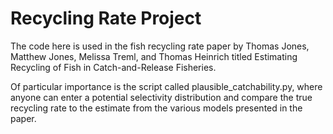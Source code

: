 # Recycling Rate Project

The code here is used in the fish recycling rate paper by Thomas Jones, Matthew Jones, Melissa Treml, and Thomas Heinrich titled Estimating Recycling of Fish in Catch-and-Release Fisheries.

Of particular importance is the script called plausible_catchability.py, where anyone can enter a potential selectivity distribution and compare the true recycling rate to the estimate from the various models presented in the paper.

